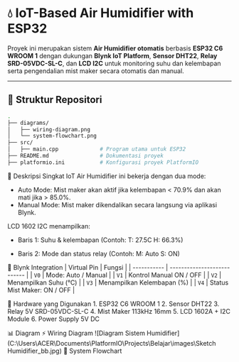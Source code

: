# 💧 IoT-Based Air Humidifier with ESP32

Proyek ini merupakan sistem **Air Humidifier otomatis** berbasis **ESP32 C6 WROOM 1** dengan dukungan **Blynk IoT Platform**, **Sensor DHT22**, **Relay SRD-05VDC-SL-C**, dan **LCD I2C** untuk monitoring suhu dan kelembapan serta pengendalian mist maker secara otomatis dan manual.

---

## 📁 Struktur Repositori

```bash
.
├── diagrams/
│   ├── wiring-diagram.png
│   └── system-flowchart.png
├── src/
│   ├── main.cpp             # Program utama untuk ESP32
├── README.md                # Dokumentasi proyek
├── platformio.ini           # Konfigurasi proyek PlatformIO
```

📝 Deskripsi Singkat
IoT Air Humidifier ini bekerja dengan dua mode:
- Auto Mode: Mist maker akan aktif jika kelembapan < 70.9% dan akan mati jika > 85.0%.
- Manual Mode: Mist maker dikendalikan secara langsung via aplikasi Blynk.

LCD 1602 I2C menampilkan:
- Baris 1: Suhu & kelembapan (Contoh: T: 27.5C H: 66.3%)

- Baris 2: Mode dan status relay (Contoh: M: Auto S: ON)

📲 Blynk Integration
| Virtual Pin | Fungsi                      |
| ----------- | --------------------------- |
| `V0`        | Mode: Auto / Manual         |
| `V1`        | Kontrol Manual ON / OFF     |
| `V2`        | Menampilkan Suhu (°C)       |
| `V3`        | Menampilkan Kelembapan (%)  |
| `V4`        | Status Mist Maker: ON / OFF |

🧰 Hardware yang Digunakan
    1. ESP32 C6 WROOM 1
    2. Sensor DHT22
    3. Relay 5V SRD-05VDC-SL-C
    4. Mist Maker 113kHz 16mm
    5. LCD 1602A + I2C Module
    6. Power Supply 5V DC

📊 Diagram
  ⚡ Wiring Diagram
      ![Diagram Sistem Humidifier](C:\Users\ACER\Documents\PlatformIO\Projects\Belajar\images\Sketch Humidifier_bb.jpg)
  🔁 System Flowchart

  
